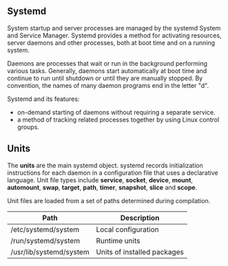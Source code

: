 ## Systemd
System startup and server processes are managed by the systemd System and Service Manager. Systemd provides a method for activating resources, server daemons and other processes, both at boot time and on a running system. 

Daemons are processes that wait or run in the background performing various tasks. Generally, daemons start automatically at boot time and continue to run until shutdown or until they are manually stopped. By convention, the names of many daemon programs end in the letter "d".

Systemd and its features:
* on-demand starting of daemons without requiring a separate service.
* a method of tracking related processes together by using Linux control groups.

## Units
The **units** are the main systemd object.
systemd records initialization instructions for each daemon in a configuration file that uses a declarative language. Unit file types
include **service**, **socket**, **device**, **mount**, **automount**, **swap**, **target**, **path**, **timer**, **snapshot**, **slice** and **scope**.

Unit files are loaded from a set of paths determined during compilation. 


Path | Description | 
--- | --- |
/etc/systemd/system | Local configuration | 
/run/systemd/system | Runtime units |
/usr/lib/systemd/system | Units of installed packages |

